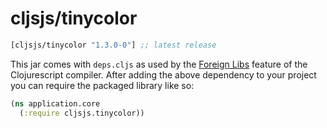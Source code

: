 # cljsjs/tinycolor

[](dependency)
```clojure
[cljsjs/tinycolor "1.3.0-0"] ;; latest release
```
[](/dependency)

This jar comes with `deps.cljs` as used by the [Foreign Libs][flibs] feature
of the Clojurescript compiler. After adding the above dependency to your project
you can require the packaged library like so:

```clojure
(ns application.core
  (:require cljsjs.tinycolor))
```

[flibs]: https://github.com/clojure/clojurescript/wiki/Packaging-Foreign-Dependencies
